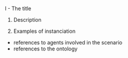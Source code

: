 

I - The title

1) Description


2) Examples of instanciation



+ references to agents involved in the scenario
+ references to the ontology














